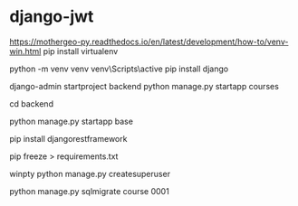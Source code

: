 # django-jwt
https://mothergeo-py.readthedocs.io/en/latest/development/how-to/venv-win.html
pip install virtualenv
 <!-- virtualenv env
env\scripts\active -->

 python -m venv venv
 venv\Scripts\active
 pip install django

 django-admin startproject backend
 python manage.py startapp courses

cd backend

 python manage.py startapp base

 pip install djangorestframework

pip freeze > requirements.txt

winpty python manage.py createsuperuser

python manage.py sqlmigrate course 0001